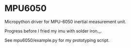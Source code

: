 # MPU6050
Micropython driver for MPU-6050 inertial measurement unit.

Progress before I fried my imu with solder iron._.

See mpu6050/example.py for my prototyping script.

